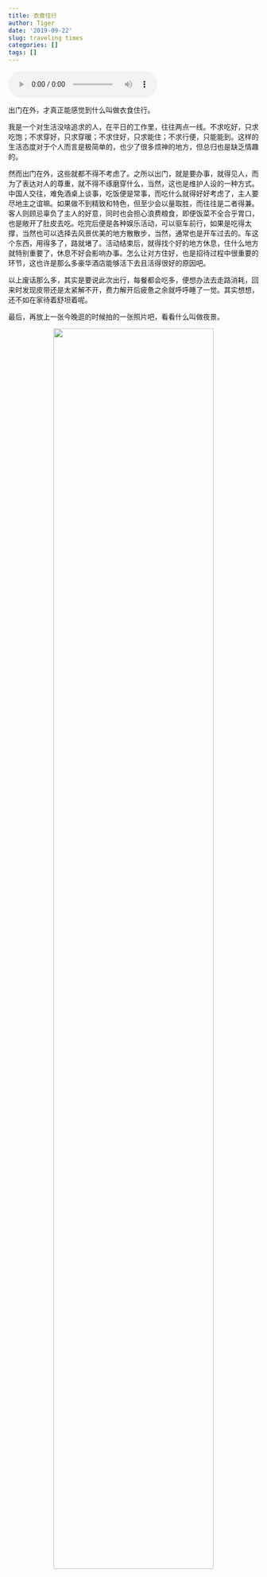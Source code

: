 ```yaml
---
title: 衣食住行
author: Tiger
date: '2019-09-22'
slug: traveling times
categories: []
tags: []
---
```


<audio controls="controls">
	<source src="http://music.163.com/song/media/outer/url?id=1358943586.mp3" type="audio/mpeg" />
	Your browser does not support the audio element.
</audio>

出门在外，才真正能感觉到什么叫做衣食住行。

我是一个对生活没啥追求的人，在平日的工作里，往往两点一线。不求吃好，只求吃饱；不求穿好，只求穿暖；不求住好，只求能住；不求行便，只能能到。这样的生活态度对于个人而言是极简单的，也少了很多烦神的地方，但总归也是缺乏情趣的。

然而出门在外，这些就都不得不考虑了。之所以出门，就是要办事，就得见人，而为了表达对人的尊重，就不得不琢磨穿什么，当然，这也是维护人设的一种方式。中国人交往，难免酒桌上谈事，吃饭便是常事，而吃什么就得好好考虑了，主人要尽地主之谊嘛。如果做不到精致和特色，但至少会以量取胜，而往往是二者得兼。客人则顾忌辜负了主人的好意，同时也会担心浪费粮食，即便饭菜不全合乎胃口，也是敞开了肚皮去吃。吃完后便是各种娱乐活动，可以驱车前行，如果是吃得太撑，当然也可以选择去风景优美的地方散散步，当然，通常也是开车过去的。车这个东西，用得多了，路就堵了。活动结束后，就得找个好的地方休息，住什么地方就特别重要了，休息不好会影响办事。怎么让对方住好，也是招待过程中很重要的环节，这也许是那么多豪华酒店能够活下去且活得很好的原因吧。

以上废话那么多，其实是要说此次出行，每餐都会吃多，便想办法去走路消耗，回来时发现皮带还是太紧解不开，费力解开后疲惫之余就呼呼睡了一觉。其实想想，还不如在家待着舒坦着呢。

最后，再放上一张今晚逛的时候拍的一张照片吧，看看什么叫做夜景。

<div align="center"><img src="/figure/2019-09-22/fig1.jpg" width="80%" \></div>
